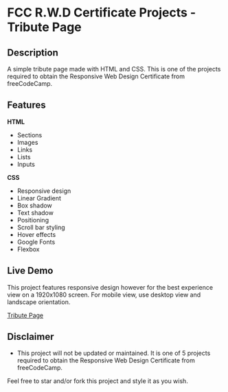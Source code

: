 # FCC R.W.D Certificate Projects - Tribute Page

## Description

A simple tribute page made with HTML and CSS. This is one of the projects required to obtain the Responsive Web Design Certificate from freeCodeCamp.

## Features

**HTML**

-   Sections
-   Images
-   Links
-   Lists
-   Inputs

**CSS**

-   Responsive design
-   Linear Gradient
-   Box shadow
-   Text shadow
-   Positioning
-   Scroll bar styling
-   Hover effects
-   Google Fonts
-   Flexbox

## Live Demo

This project features responsive design however for the best experience view on a 1920x1080 screen. For mobile view, use desktop view and landscape orientation.

[Tribute Page](https://eddking-qs.github.io/Projects-Tribute_Page/)

## Disclaimer

-   This project will not be updated or maintained. It is one of 5 projects required to obtain the Responsive Web Design Certificate from freeCodeCamp.

Feel free to star and/or fork this project and style it as you wish.
